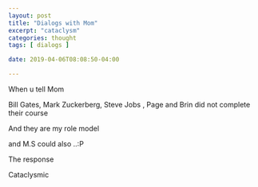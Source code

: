 ```yaml
---
layout: post
title: "Dialogs with Mom"
excerpt: "cataclysm"
categories: thought
tags: [ dialogs ]

date: 2019-04-06T08:08:50-04:00

---
```

When u tell Mom

Bill Gates, Mark Zuckerberg, Steve Jobs , Page and Brin did not complete their course

And they are my role model

and M.S could also ..:P

The response

Cataclysmic
